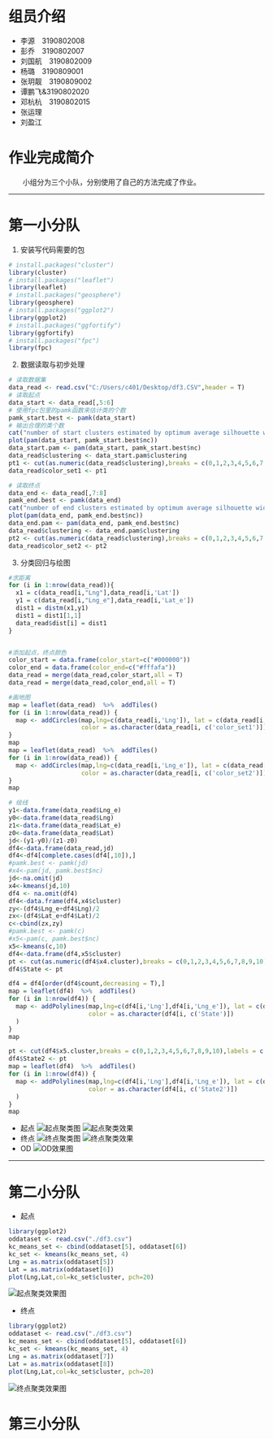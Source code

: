 # 组员介绍
- 李源&emsp;3190802008
- 彭乔&emsp;3190802007
- 刘国航&emsp;3190802009
- 杨璐&emsp;3190809001
- 张玥靓&emsp;3190809002
- 谭鹏飞&3190802020
- 邓杭杭&emsp;3190802015
- 张运理&emsp;
- 刘盈江&emsp;



# 作业完成简介
&emsp;&emsp;小组分为三个小队，分别使用了自己的方法完成了作业。

-----
# 第一小分队
1. 安装写代码需要的包
```R
# install.packages("cluster")
library(cluster)
# install.packages("leaflet")
library(leaflet)
# install.packages("geosphere")
library(geosphere)
# install.packages("ggplot2")
library(ggplot2)
# install.packages("ggfortify")
library(ggfortify)
# install.packages("fpc")
library(fpc)
```
2. 数据读取与初步处理
```R
# 读取数据集
data_read <- read.csv("C:/Users/c401/Desktop/df3.CSV",header = T)
# 读取起点
data_start <- data_read[,5:6]
# 使用fpc包里的pamk函数来估计类的个数
pamk_start.best <- pamk(data_start)
# 输出合理的类个数
cat("number of start clusters estimated by optimum average silhouette width:", pamk_start.best$nc, "\n")
plot(pam(data_start, pamk_start.best$nc))
data_start.pam <- pam(data_start, pamk_start.best$nc)
data_read$clustering <- data_start.pam$clustering
pt1 <- cut(as.numeric(data_read$clustering),breaks = c(0,1,2,3,4,5,6,7,8,9,10),labels = c("#000000", "#008080", "#e60000","#8b4513","#00ffff","#b85798","#625b57","#0047ab","#ffd700","#ffb366"))
data_read$color_set1 <- pt1

# 读取终点
data_end <- data_read[,7:8]
pamk_end.best <- pamk(data_end)
cat("number of end clusters estimated by optimum average silhouette width:", pamk_end.best$nc, "\n")
plot(pam(data_end, pamk_end.best$nc))
data_end.pam <- pam(data_end, pamk_end.best$nc)
data_read$clustering <- data_end.pam$clustering
pt2 <- cut(as.numeric(data_read$clustering),breaks = c(0,1,2,3,4,5,6,7,8,9,10),labels = c("#000000", "#008080", "#e60000","#8b4513","#00ffff","#b85798","#625b57","#0047ab","#ffd700","#ffb366"))
data_read$color_set2 <- pt2
```

3. 分类回归与绘图
```R
#求距离
for (i in 1:nrow(data_read)){
  x1 = c(data_read[i,"Lng"],data_read[i,'Lat'])
  y1 = c(data_read[i,"Lng_e"],data_read[i,'Lat_e'])
  dist1 = distm(x1,y1)
  dist1 = dist1[1,1]
  data_read$dist[i] = dist1 
}


#添加起点，终点颜色
color_start = data.frame(color_start=c("#000000"))
color_end = data.frame(color_end=c("#fffafa"))
data_read = merge(data_read,color_start,all = T)
data_read = merge(data_read,color_end,all = T)

#画地图
map = leaflet(data_read)  %>%  addTiles()
for (i in 1:nrow(data_read)) {
  map <- addCircles(map,lng=c(data_read[i,'Lng']), lat = c(data_read[i,'Lat']),
                    color = as.character(data_read[i, c('color_set1')]))
}
map
map = leaflet(data_read)  %>%  addTiles()
for (i in 1:nrow(data_read)) {
  map <- addCircles(map,lng=c(data_read[i,'Lng_e']), lat = c(data_read[i,'Lat_e']),
                    color = as.character(data_read[i, c('color_set2')]))
}
map

# 绘线
y1<-data.frame(data_read$Lng_e)
y0<-data.frame(data_read$Lng)
z1<-data.frame(data_read$Lat_e)
z0<-data.frame(data_read$Lat)
jd<-(y1-y0)/(z1-z0)
df4<-data.frame(data_read,jd)
df4<-df4[complete.cases(df4[,10]),]
#pamk.best <- pamk(jd)
#x4<-pam(jd, pamk.best$nc)
jd<-na.omit(jd)
x4<-kmeans(jd,10)
df4 <- na.omit(df4)
df4<-data.frame(df4,x4$cluster)
zy<-(df4$Lng_e+df4$Lng)/2
zx<-(df4$Lat_e+df4$Lat)/2
c<-cbind(zx,zy)
#pamk.best <- pamk(c)
#x5<-pam(c, pamk.best$nc)
x5<-kmeans(c,10)
df4<-data.frame(df4,x5$cluster)
pt <- cut(as.numeric(df4$x4.cluster),breaks = c(0,1,2,3,4,5,6,7,8,9,10),labels = c("#000000", "#008080", "#e60000","#8b4513","#00ffff","#b85798","#625b57","#0047ab","#ffd700","#ffb366"))
df4$State <- pt

df4 = df4[order(df4$count,decreasing = T),]
map = leaflet(df4)  %>%  addTiles()
for (i in 1:nrow(df4)) {
  map <- addPolylines(map,lng=c(df4[i,'Lng'],df4[i,'Lng_e']), lat = c(df4[i,'Lat'],df4[i,'Lat_e']), 
                      color = as.character(df4[i, c('State')])
  )
}
map

pt <- cut(df4$x5.cluster,breaks = c(0,1,2,3,4,5,6,7,8,9,10),labels = c("#000000", "#008080", "#e60000","#8b4513","#00ffff","#b85798","#625b57","#0047ab","#ffd700","#ffb366"))
df4$State2 <- pt
map = leaflet(df4)  %>%  addTiles()
for (i in 1:nrow(df4)) {
  map <- addPolylines(map,lng=c(df4[i,'Lng'],df4[i,'Lng_e']), lat = c(df4[i,'Lat'],df4[i,'Lat_e']), 
                      color = as.character(df4[i, c('State2')])
  )
}
map
```

- 起点
![起点聚类图](https://user-images.githubusercontent.com/15363304/67291900-d13b8280-f514-11e9-962b-2389def91a03.png)
![起点聚类效果](https://user-images.githubusercontent.com/15363304/67291762-9df8f380-f514-11e9-8a13-5d8de156db32.png)
- 终点
![终点聚类图](https://user-images.githubusercontent.com/15363304/67291997-f7f9b900-f514-11e9-97a4-74cfbd24d777.png)
![终点聚类效果](https://user-images.githubusercontent.com/15363304/67292005-faf4a980-f514-11e9-8e04-c3066148d151.png)
- OD
![OD效果图](https://user-images.githubusercontent.com/15363304/67293540-25dffd00-f517-11e9-8bf2-c7fd9d506a44.png)

-----
# 第二小分队

- 起点
```r
library(ggplot2)
oddataset <- read.csv("./df3.csv")
kc_means_set <- cbind(oddataset[5], oddataset[6])
kc_set <- kmeans(kc_means_set, 4)
Lng = as.matrix(oddataset[5])
Lat = as.matrix(oddataset[6])
plot(Lng,Lat,col=kc_set$cluster, pch=20)
```
![起点聚类效果图](https://user-images.githubusercontent.com/15363304/67295293-82dcb280-f519-11e9-9e7d-3a936c1c1ae5.png)
- 终点
```r
library(ggplot2)
oddataset <- read.csv("./df3.csv")
kc_means_set <- cbind(oddataset[5], oddataset[6])
kc_set <- kmeans(kc_means_set, 4)
Lng = as.matrix(oddataset[7])
Lat = as.matrix(oddataset[8])
plot(Lng,Lat,col=kc_set$cluster, pch=20)
```
![终点聚类效果图](https://user-images.githubusercontent.com/15363304/67295305-853f0c80-f519-11e9-9642-b9456b2d72bf.png)

# 第三小分队




